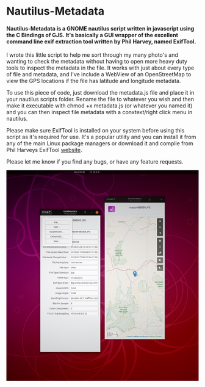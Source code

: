 # Nautilus-Metadata

#### Nautilus-Metadata is a GNOME nautilus script written in javascript using the C Bindings of GJS. It's basically a GUI wrapper of the excellent command line exif extraction tool written by Phil Harvey, named ExifTool.

I wrote this little script to help me sort through my many photo's and wanting to check the metadata without having to open more heavy duty tools to inspect the metadata in the file. It works with just about every type of file and metadata, and I've include a WebView of an OpenStreetMap to view the GPS locations if the file has latitude and longitude metadata.

To use this piece of code, just download the metadata.js file and place it in your nautilus scripts folder. Rename the file to whatever you wish and then make it executable with chmod +x metadata.js (or whatever you named it) and you can then inspect file metadata with a conxtext/right click menu in nautilus.

Please make sure ExifTool is installed on your system before using this script as it's required for use. It's a popular utility and you can install it from any of the main Linux package managers or download it and complie from Phil Harveys ExifTool [website](https://www.sno.phy.queensu.ca/~phil/exiftool/).

Please let me know if you find any bugs, or have any feature requests.

![Screenshot](screenshot.jpg)
